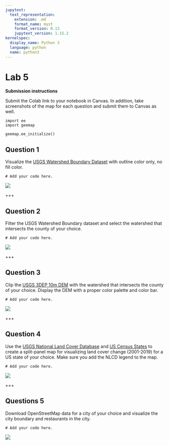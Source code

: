 ```yaml
---
jupytext:
  text_representation:
    extension: .md
    format_name: myst
    format_version: 0.13
    jupytext_version: 1.15.2
kernelspec:
  display_name: Python 3
  language: python
  name: python3
---
```


# Lab 5

**Submission instructions**

Submit the Colab link to your notebook in Canvas. In addition, take screenshots of the map for each question and submit them to Canvas as well.

```{code-cell} ipython3
import ee
import geemap
```

```{code-cell} ipython3
geemap.ee_initialize()
```

## Question 1

Visualize the [USGS Watershed Boundary Dataset](https://developers.google.com/earth-engine/datasets/catalog/USGS_WBD_2017_HUC04) with outline color only, no fill color.

```{code-cell} ipython3
# Add your code here.
```

![](https://i.imgur.com/PLlNFq3.png)

+++

## Question 2 

Filter the USGS Watershed Boundary dataset and select the watershed that intersects the county of your choice.

```{code-cell} ipython3
# Add your code here.
```

![](https://i.imgur.com/F2QfqZu.png)

+++

## Question 3

Clip the [USGS 3DEP 10m DEM](https://developers.google.com/earth-engine/datasets/catalog/USGS_3DEP_10m) with the watershed that intersects the county of your choice. Display the DEM with a proper color palette and color bar.

```{code-cell} ipython3
# Add your code here.
```

![](https://i.imgur.com/okR39pf.png)

+++

## Question 4

Use the [USGS National Land Cover Database](https://developers.google.com/earth-engine/datasets/catalog/USGS_NLCD_RELEASES_2019_REL_NLCD) and [US Census States](https://developers.google.com/earth-engine/datasets/catalog/TIGER_2018_States) to create a split-panel map for visualizing land cover change (2001-2019) for a US state of your choice. Make sure you add the NLCD legend to the map.

```{code-cell} ipython3
# Add your code here.
```

![](https://i.imgur.com/Au7Q5Ln.png)

+++

## Questions 5

Download OpenStreetMap data for a city of your choice and visualize the city boundary and restaurants in the city.

```{code-cell} ipython3
# Add your code here.
```

![](https://i.imgur.com/AUlO1CV.png)
